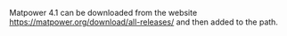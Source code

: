 Matpower 4.1 can be downloaded from the website https://matpower.org/download/all-releases/ and then added to the path. 
